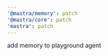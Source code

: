 ```yaml
---
'@mastra/memory': patch
'@mastra/core': patch
'mastra': patch
---
```


add memory to playground agent
